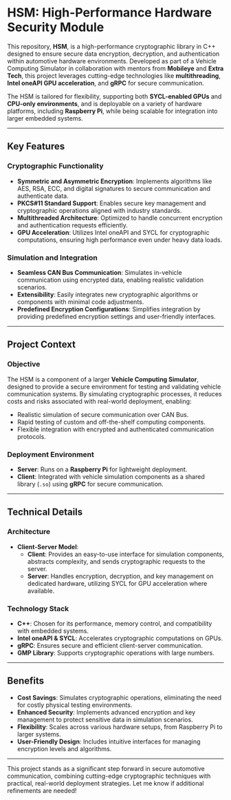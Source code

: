 # HSM: High-Performance Hardware Security Module

This repository, **HSM**, is a high-performance cryptographic library in C++ designed to ensure secure data encryption, decryption, and authentication within automotive hardware environments. Developed as part of a Vehicle Computing Simulator in collaboration with mentors from **Mobileye** and **Extra Tech**, this project leverages cutting-edge technologies like **multithreading**, **Intel oneAPI GPU acceleration**, and **gRPC** for secure communication. 

The HSM is tailored for flexibility, supporting both **SYCL-enabled GPUs** and **CPU-only environments**, and is deployable on a variety of hardware platforms, including **Raspberry Pi**, while being scalable for integration into larger embedded systems.

---

## Key Features

### Cryptographic Functionality
- **Symmetric and Asymmetric Encryption**: Implements algorithms like AES, RSA, ECC, and digital signatures to secure communication and authenticate data.
- **PKCS#11 Standard Support**: Enables secure key management and cryptographic operations aligned with industry standards.
- **Multithreaded Architecture**: Optimized to handle concurrent encryption and authentication requests efficiently.
- **GPU Acceleration**: Utilizes Intel oneAPI and SYCL for cryptographic computations, ensuring high performance even under heavy data loads.

### Simulation and Integration
- **Seamless CAN Bus Communication**: Simulates in-vehicle communication using encrypted data, enabling realistic validation scenarios.
- **Extensibility**: Easily integrates new cryptographic algorithms or components with minimal code adjustments.
- **Predefined Encryption Configurations**: Simplifies integration by providing predefined encryption settings and user-friendly interfaces.

---

## Project Context

### Objective
The HSM is a component of a larger **Vehicle Computing Simulator**, designed to provide a secure environment for testing and validating vehicle communication systems. By simulating cryptographic processes, it reduces costs and risks associated with real-world deployment, enabling:
- Realistic simulation of secure communication over CAN Bus.
- Rapid testing of custom and off-the-shelf computing components.
- Flexible integration with encrypted and authenticated communication protocols.

### Deployment Environment
- **Server**: Runs on a **Raspberry Pi** for lightweight deployment.
- **Client**: Integrated with vehicle simulation components as a shared library (`.so`) using **gRPC** for secure communication.

---

## Technical Details

### Architecture
- **Client-Server Model**:
  - **Client**: Provides an easy-to-use interface for simulation components, abstracts complexity, and sends cryptographic requests to the server.
  - **Server**: Handles encryption, decryption, and key management on dedicated hardware, utilizing SYCL for GPU acceleration where available.

### Technology Stack
- **C++**: Chosen for its performance, memory control, and compatibility with embedded systems.
- **Intel oneAPI & SYCL**: Accelerates cryptographic computations on GPUs.
- **gRPC**: Ensures secure and efficient client-server communication.
- **GMP Library**: Supports cryptographic operations with large numbers.

---

## Benefits
- **Cost Savings**: Simulates cryptographic operations, eliminating the need for costly physical testing environments.
- **Enhanced Security**: Implements advanced encryption and key management to protect sensitive data in simulation scenarios.
- **Flexibility**: Scales across various hardware setups, from Raspberry Pi to larger systems.
- **User-Friendly Design**: Includes intuitive interfaces for managing encryption levels and algorithms.

---

This project stands as a significant step forward in secure automotive communication, combining cutting-edge cryptographic techniques with practical, real-world deployment strategies. Let me know if additional refinements are needed!
